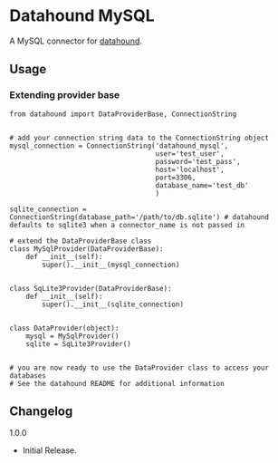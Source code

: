 # Datahound MySQL

A MySQL connector for [datahound](https://pytyhon.dbcombs.com/simple/datahound).

## Usage

### Extending provider base

    from datahound import DataProviderBase, ConnectionString


    # add your connection string data to the ConnectionString object
    mysql_connection = ConnectionString('datahound_mysql',
                                        user='test_user',
                                        password='test_pass',
                                        host='localhost',
                                        port=3306,
                                        database_name='test_db'
                                        )

    sqlite_connection = ConnectionString(database_path='/path/to/db.sqlite') # datahound defaults to sqlite3 when a connector_name is not passed in

    # extend the DataProviderBase class
    class MySqlProvider(DataProviderBase):
        def __init__(self):
            super().__init__(mysql_connection)


    class SqLite3Provider(DataProviderBase):
        def __init__(self):
            super().__init__(sqlite_connection)


    class DataProvider(object):
        mysql = MySqlProvider()
        sqlite = SqLite3Provider()


    # you are now ready to use the DataProvider class to access your databases
    # See the datahound README for additional information

## Changelog

1.0.0

* Initial Release.
